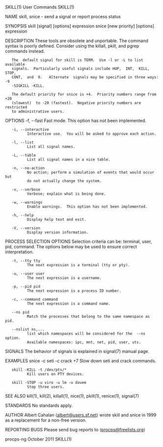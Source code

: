 SKILL(1)                        User Commands                        SKILL(1)

NAME
       skill, snice - send a signal or report process status

SYNOPSIS
       skill [signal] [options] expression
       snice [new priority] [options] expression

DESCRIPTION
       These tools are obsolete and unportable.  The command syntax is poorly
       defined.  Consider  using  the  killall,  pkill,  and  pgrep  commands
       instead.

       The  default signal for skill is TERM.  Use -l or -L to list available
       signals.  Particularly useful signals include HUP,  INT,  KILL,  STOP,
       CONT,  and  0.   Alternate  signals may be specified in three ways: -9
       -SIGKILL -KILL.

       The default priority for snice is +4.  Priority numbers range from +20
       (slowest)  to -20 (fastest).  Negative priority numbers are restricted
       to administrative users.

OPTIONS
       -f, --fast
              Fast mode.  This option has not been implemented.

       -i, --interactive
              Interactive use.  You will be asked to approve each action.

       -l, --list
              List all signal names.

       -L, --table
              List all signal names in a nice table.

       -n, --no-action
              No action; perform a simulation of events that would occur  but
              do not actually change the system.

       -v, --verbose
              Verbose; explain what is being done.

       -w, --warnings
              Enable warnings.  This option has not been implemented.

       -h, --help
              Display help text and exit.

       -V, --version
              Display version information.

PROCESS SELECTION OPTIONS
       Selection  criteria can be: terminal, user, pid, command.  The options
       below may be used to ensure correct interpretation.

       -t, --tty tty
              The next expression is a terminal (tty or pty).

       -u, --user user
              The next expression is a username.

       -p, --pid pid
              The next expression is a process ID number.

       -c, --command command
              The next expression is a command name.

       --ns pid
              Match the processes that belong to the same namespace as pid.

       --nslist ns,...
              list which namespaces will be considered for the  --ns  option.
              Available namespaces: ipc, mnt, net, pid, user, uts.

SIGNALS
       The behavior of signals is explained in signal(7) manual page.

EXAMPLES
       snice -c seti -c crack +7
              Slow down seti and crack commands.

       skill -KILL -t /dev/pts/*
              Kill users on PTY devices.

       skill -STOP -u viro -u lm -u davem
              Stop three users.

SEE ALSO
       kill(1), kill(2), killall(1), nice(1), pkill(1), renice(1), signal(7)

STANDARDS
       No standards apply.

AUTHOR
       Albert  Cahalan ⟨albert@users.sf.net⟩ wrote skill and snice in 1999 as
       a replacement for a non-free version.

REPORTING BUGS
       Please send bug reports to ⟨procps@freelists.org⟩

procps-ng                        October 2011                        SKILL(1)
